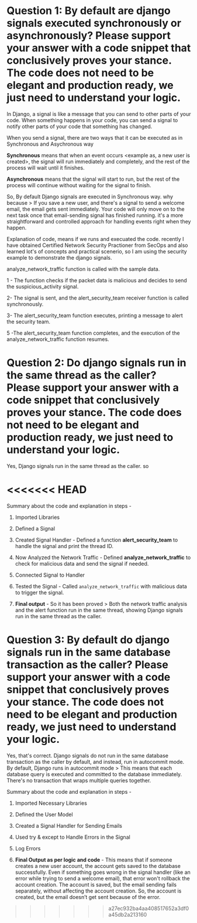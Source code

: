 # Question 1: By default are django signals executed synchronously or asynchronously? Please support your answer with a code snippet that conclusively proves your stance. The code does not need to be elegant and production ready, we just need to understand your logic.

In Django, a signal is like a message that you can send to other parts of your code. When something happens in your code, you can send a signal to notify other parts of your code that something has changed.

When you send a signal, there are two ways that it can be executed as in Synchronous and Asychronous way

**Synchronous** means that when an event occurs <example as, a new user is created>, the signal will run immediately and completely, and the rest of the process will wait until it finishes.

**Asynchronous** means that the signal will start to run, but the rest of the process will continue without waiting for the signal to finish.

So, By default Django signals are executed in Synchronous way. why because > If you save a new user, and there's a signal to send a welcome email, the email gets sent immediately. Your code will only move on to the next task once that email-sending signal has finished running. it's a more straightforward and controlled approach for handling events right when they happen.

Explanation of code, means if we runs and execuated the code. recently I have obtained Certified Network Security Practioner from SecOps and also learned lot's of concepts and practical scenerio, so I am using the security example to demonstrate the django signals.

analyze_network_traffic function is called with the sample data.

1 - The function checks if the packet data is malicious and decides to send the suspicious_activity signal.

2- The signal is sent, and the alert_security_team receiver function is called synchronously.

3- The alert_security_team function executes, printing a message to alert the security team.

5 -The alert_security_team function completes, and the execution of the analyze_network_traffic function resumes.

# Question 2: Do django signals run in the same thread as the caller? Please support your answer with a code snippet that conclusively proves your stance. The code does not need to be elegant and production ready, we just need to understand your logic.

Yes, Django signals run in the same thread as the caller. so 

<<<<<<< HEAD
=======
Summary about the code and explanation in steps - 

1. Imported Libraries

2. Defined a Signal

3. Created Signal Handler - Defined a function **alert_security_team** to handle the signal and print the thread ID.

4. Now Analyzed the Network Traffic - Defined **analyze_network_traffic** to check for malicious data and send the signal if needed.

5. Connected Signal to Handler

6. Tested the Signal - Called `analyze_network_traffic` with malicious data to trigger the signal.

7. **Final output** - So it has been proved > Both the network traffic analysis and the alert function run in the same thread, showing Django signals run in the same thread as the caller.


# Question 3: By default do django signals run in the same database transaction as the caller? Please support your answer with a code snippet that conclusively proves your stance. The code does not need to be elegant and production ready, we just need to understand your logic.

Yes, that's correct. Django signals do not run in the same database transaction as the caller by default, and instead, run in autocommit mode.
By default, Django runs in autocommit mode > This means that each database query is executed and committed to the database immediately. There's no transaction that wraps multiple queries together.

Summary about the code and explanation in steps - 

1. Imported Necessary Libraries 

2. Defined the User Model

3. Created a Signal Handler for Sending Emails

4. Used try & except to Handle Errors in the Signal

5. Log Errors

6. **Final Output as per logic and code** - This means that if someone creates a new user account, the account gets saved to the database successfully. Even if something goes wrong in the signal handler (like an error while trying to send a welcome email), that error won't rollback the account creation. The account is saved, but the email sending fails separately, without affecting the account creation. So, the account is created, but the email doesn’t get sent because of the error. 

>>>>>>> a27ec932ba4aa408517652a3df0a45db2a213160
